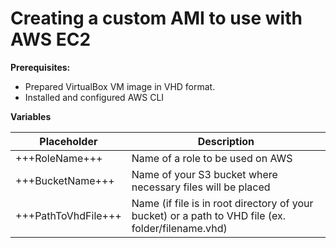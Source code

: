 # Creating a custom AMI to use with AWS EC2

**Prerequisites:**
* Prepared VirtualBox VM image in VHD format.
* Installed and configured AWS CLI

**Variables**

| Placeholder         | Description           |
| ------------------- |-----------------------| 
| +++RoleName+++      | Name of a role to be used on AWS |
| +++BucketName+++    | Name of your S3 bucket where necessary files will be placed      |
| +++PathToVhdFile+++ | Name (if file is in root directory of your bucket) or a path to VHD file (ex. folder/filename.vhd)      |


